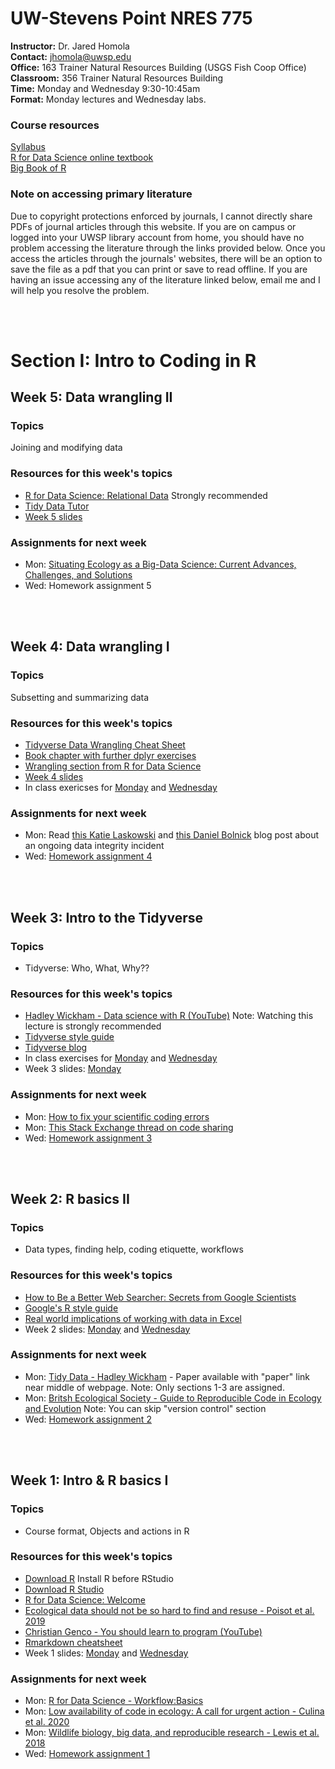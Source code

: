 # UW-Stevens Point NRES 775

**Instructor:** Dr. Jared Homola  
**Contact:** jhomola@uwsp.edu  
**Office:** 163 Trainer Natural Resources Building (USGS Fish Coop Office)  
**Classroom:** 356 Trainer Natural Resources Building  
**Time:** Monday and Wednesday 9:30-10:45am  
**Format:** Monday lectures and Wednesday labs.  

### Course resources
[Syllabus](R_programming_for_nat_res_syllabus_2022.pdf)  
[R for Data Science online textbook](https://r4ds.had.co.nz/index.html)  
[Big Book of R](https://www.bigbookofr.com/)  

### Note on accessing primary literature
Due to copyright protections enforced by journals, I cannot directly share PDFs of journal articles through this website. If you are on campus or logged into your UWSP library account from home, you should have no problem accessing the literature through the links provided below. Once you access the articles through the journals' websites, there will be an option to save the file as a pdf that you can print or save to read offline. If you are having an issue accessing any of the literature linked below, email me and I will help you resolve the problem.  

<br><br>
# **Section I: Intro to Coding in R**
## Week 5: Data wrangling II
### Topics  
Joining and modifying data  

### Resources for this week's topics
- [R for Data Science: Relational Data](https://r4ds.had.co.nz/relational-data.html) Strongly recommended  
- [Tidy Data Tutor](https://tidydatatutor.com/)  
- [Week 5 slides](5_DataWranglingII.pdf)  

### Assignments for next week  
- Mon: [Situating Ecology as a Big-Data Science: Current Advances, Challenges, and Solutions](https://academic.oup.com/bioscience/article/68/8/563/5049569?)  
- Wed: Homework assignment 5  

<br><br>

## Week 4: Data wrangling I
### Topics  
Subsetting and summarizing data  

### Resources for this week's topics
- [Tidyverse Data Wrangling Cheat Sheet](https://www.rstudio.com/wp-content/uploads/2015/02/data-wrangling-cheatsheet.pdf)  
- [Book chapter with further dplyr exercises](https://link.springer.com/chapter/10.1007/978-3-030-39643-5_11)  
- [Wrangling section from R for Data Science](https://r4ds.had.co.nz/wrangle-intro.html)  
- [Week 4 slides](4_DataWranglingI_Mon.pdf) 
- In class exericses for [Monday](Wk4_InClass_Mon.R) and [Wednesday](Wk4_InClass_Wed.R)  

### Assignments for next week
- Mon: Read [this Katie Laskowski](https://laskowskilab.faculty.ucdavis.edu/2020/01/29/retractions/) and [this Daniel Bolnick](http://ecoevoevoeco.blogspot.com/2021/05/17-months.html) blog post about an ongoing data integrity incident  
- Wed: [Homework assignment 4](https://raw.githubusercontent.com/jaredhomola/RforNatRes/gh-pages/lastName_Homework4.Rmd)    

<br><br>

## Week 3: Intro to the Tidyverse
### Topics  
- Tidyverse: Who, What, Why??  

### Resources for this week's topics
- [Hadley Wickham - Data science with R (YouTube)](https://www.youtube.com/watch?v=K-ss_ag2k9E) Note: Watching this lecture is strongly recommended  
- [Tidyverse style guide](https://style.tidyverse.org/index.html)  
- [Tidyverse blog](https://www.tidyverse.org/blog/)  
- In class exercises for [Monday](https://raw.githubusercontent.com/jaredhomola/RforNatRes/gh-pages/InClass_Wk3_Mon.R) and [Wednesday](InClass_Wk3_Wed.R)  
- Week 3 slides: [Monday](3_IntroToTidyverse.pdf)     

### Assignments for next week
- Mon: [How to fix your scientific coding errors](https://www.nature.com/articles/d41586-022-00217-0)  
- Mon: [This Stack Exchange thread on code sharing](https://academia.stackexchange.com/questions/134338/will-a-paper-be-retracted-if-a-flaw-in-released-software-code-invalidates-its-ce)  
- Wed: [Homework assignment 3](https://raw.githubusercontent.com/jaredhomola/RforNatRes/gh-pages/lastName_Homework3.Rmd)   

<br><br>

## Week 2: R basics II  
### Topics  
- Data types, finding help, coding etiquette, workflows  

### Resources for this week's topics
- [How to Be a Better Web Searcher: Secrets from Google Scientists](https://blogs.scientificamerican.com/observations/how-to-be-a-better-web-searcher-secrets-from-google-scientists/)  
- [Google's R style guide](https://web.stanford.edu/class/cs109l/unrestricted/resources/google-style.html)  
- [Real world implications of working with data in Excel](https://www.theguardian.com/politics/2020/oct/05/how-excel-may-have-caused-loss-of-16000-covid-tests-in-england)  
- Week 2 slides: [Monday](2_DataTypesHelpEtiquette.pdf) and [Wednesday](2_Wed_DataTypesHelpEtiquette.pdf)  

### Assignments for next week
- Mon: [Tidy Data - Hadley Wickham](https://www.jstatsoft.org/article/view/v059i10) - Paper available with "paper" link near middle of webpage. Note: Only sections 1-3 are assigned.  
- Mon: [Britsh Ecological Society - Guide to Reproducible Code in Ecology and Evolution](https://www.britishecologicalsociety.org/wp-content/uploads/2017/12/guide-to-reproducible-code.pdf) Note: You can skip "version control" section   
- Wed: [Homework assignment 2](https://raw.githubusercontent.com/jaredhomola/RforNatRes/gh-pages/Homework2.Rmd)  

<br><br>


## Week 1: Intro & R basics I
### Topics
- Course format, Objects and actions in R  

### Resources for this week's topics
- [Download R](https://repo.miserver.it.umich.edu/cran/) Install R before RStudio  
- [Download R Studio](https://rstudio.com/products/rstudio/download/#download)  
- [R for Data Science: Welcome](https://r4ds.had.co.nz/introduction.html)  
- [Ecological data should not be so hard to find and resuse - Poisot et al. 2019](https://www.sciencedirect.com/science/article/pii/S0169534719301107)
- [Christian Genco - You should learn to program (YouTube)](https://www.youtube.com/watch?v=xfBWk4nw440&t=28s)  
- [Rmarkdown cheatsheet](https://raw.githubusercontent.com/rstudio/cheatsheets/main/rmarkdown.pdf)  
- Week 1 slides: [Monday](1_R_basics.pdf) and [Wednesday](1_R_basics_Wed.pdf)   

### Assignments for next week
- Mon: [R for Data Science - Workflow:Basics](https://r4ds.had.co.nz/workflow-basics.html)
- Mon: [Low availability of code in ecology: A call for urgent action - Culina et al. 2020](https://journals.plos.org/plosbiology/article?id=10.1371/journal.pbio.3000763)  
- Mon: [Wildlife biology, big data, and reproducible research - Lewis et al. 2018](https://wildlife.onlinelibrary.wiley.com/doi/full/10.1002/wsb.847)  
- Wed: [Homework assignment 1](https://raw.githubusercontent.com/jaredhomola/RforNatRes/gh-pages/lastName_Homework1.Rmd)  
